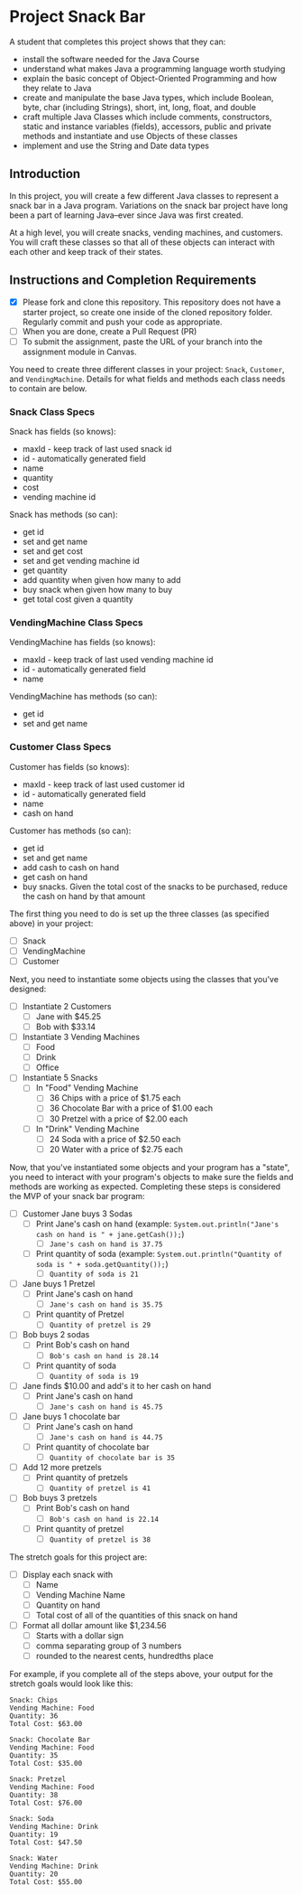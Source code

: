 # Project Snack Bar

A student that completes this project shows that they can:

* install the software needed for the Java Course
* understand what makes Java a programming language worth studying
* explain the basic concept of Object-Oriented Programming and how they relate to Java
* create and manipulate the base Java types, which include Boolean, byte, char (including Strings), short, int, long, float, and double
* craft multiple Java Classes which include comments, constructors, static and instance variables (fields), accessors, public and private methods and instantiate and use Objects of these classes
* implement and use the String and Date data types

## Introduction

In this project, you will create a few different Java classes to represent a snack bar in a Java program. Variations on the snack bar project have long been a part of learning Java–ever since Java was first created.

At a high level, you will create snacks, vending machines, and customers. You will craft these classes so that all of these objects can interact with each other and keep track of their states.

## Instructions and Completion Requirements

* [X] Please fork and clone this repository. This repository does not have a starter project, so create one inside of the cloned repository folder. Regularly commit and push your code as appropriate.
* [ ] When you are done, create a Pull Request (PR)
* [ ] To submit the assignment, paste the URL of your branch into the assignment module in Canvas.

You need to create three different classes in your project: `Snack`, `Customer`, and `VendingMachine`. Details for what fields and methods each class needs to contain are below.

### Snack Class Specs

Snack has fields (so knows):

* maxId - keep track of last used snack id
* id - automatically generated field
* name
* quantity
* cost
* vending machine id

Snack has methods (so can):

* get id
* set and get name
* set and get cost
* set and get vending machine id
* get quantity
* add quantity when given how many to add
* buy snack when given how many to buy
* get total cost given a quantity

### VendingMachine Class Specs

VendingMachine has fields (so knows):

* maxId - keep track of last used vending machine id
* id - automatically generated field
* name

VendingMachine has methods (so can):

* get id
* set and get name

### Customer Class Specs

Customer has fields (so knows):

* maxId - keep track of last used customer id
* id - automatically generated field
* name
* cash on hand

Customer has methods (so can):

* get id
* set and get name
* add cash to cash on hand
* get cash on hand
* buy snacks. Given the total cost of the snacks to be purchased, reduce the cash on hand by that amount

The first thing you need to do is set up the three classes (as specified above) in your project:

* [ ] Snack
* [ ] VendingMachine
* [ ] Customer

Next, you need to instantiate some objects using the classes that you've designed:

* [ ] Instantiate 2 Customers
  * [ ] Jane with $45.25
  * [ ] Bob with $33.14

* [ ] Instantiate 3 Vending Machines
  * [ ] Food
  * [ ] Drink
  * [ ] Office

* [ ] Instantiate 5 Snacks
  * [ ] In "Food" Vending Machine
    * [ ] 36 Chips with a price of $1.75 each
    * [ ] 36 Chocolate Bar with a price of $1.00 each
    * [ ] 30 Pretzel with a price of $2.00 each
  * [ ] In "Drink" Vending Machine
    * [ ] 24 Soda with a price of $2.50 each
    * [ ] 20 Water with a price of $2.75 each

Now, that you've instantiated some objects and your program has a "state", you need to interact with your program's objects to make sure the fields and methods are working as expected. Completing these steps is considered the MVP of your snack bar program:

* [ ] Customer Jane buys 3 Sodas
  * [ ] Print Jane's cash on hand (example: `System.out.println("Jane's cash on hand is " + jane.getCash());`)
    * [ ] `Jane's cash on hand is 37.75`
  * [ ] Print quantity of soda (example: `System.out.println("Quantity of soda is " + soda.getQuantity());`)
    * [ ] `Quantity of soda is 21`
* [ ] Jane buys 1 Pretzel
  * [ ] Print Jane's cash on hand
    * [ ] `Jane's cash on hand is 35.75`
  * [ ] Print quantity of Pretzel
    * [ ] `Quantity of pretzel is 29`
* [ ] Bob buys 2 sodas
  * [ ] Print Bob's cash on hand
    * [ ] `Bob's cash on hand is 28.14`
  * [ ] Print quantity of soda
    * [ ] `Quantity of soda is 19`
* [ ] Jane finds $10.00 and add's it to her cash on hand
  * [ ] Print Jane's cash on hand
    * [ ] `Jane's cash on hand is 45.75`
* [ ] Jane buys 1 chocolate bar
  * [ ] Print Jane's cash on hand
    * [ ] `Jane's cash on hand is 44.75`
  * [ ] Print quantity of chocolate bar
    * [ ] `Quantity of chocolate bar is 35`
* [ ] Add 12 more pretzels
  * [ ] Print quantity of pretzels
    * [ ] `Quantity of pretzel is 41`
* [ ] Bob buys 3 pretzels
  * [ ] Print Bob's cash on hand
    * [ ] `Bob's cash on hand is 22.14`
  * [ ] Print quantity of pretzel
    * [ ] `Quantity of pretzel is 38`

The stretch goals for this project are:

* [ ] Display each snack with
  * [ ] Name
  * [ ] Vending Machine Name
  * [ ] Quantity on hand
  * [ ] Total cost of all of the quantities of this snack on hand
* [ ] Format all dollar amount like $1,234.56
  * [ ] Starts with a dollar sign
  * [ ] comma separating group of 3 numbers
  * [ ] rounded to the nearest cents, hundredths place

For example, if you complete all of the steps above, your output for the stretch goals would look like this:

```TEXT
Snack: Chips
Vending Machine: Food
Quantity: 36
Total Cost: $63.00

Snack: Chocolate Bar
Vending Machine: Food
Quantity: 35
Total Cost: $35.00

Snack: Pretzel
Vending Machine: Food
Quantity: 38
Total Cost: $76.00

Snack: Soda
Vending Machine: Drink
Quantity: 19
Total Cost: $47.50

Snack: Water
Vending Machine: Drink
Quantity: 20
Total Cost: $55.00
```
